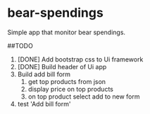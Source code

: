 # bear-spendings
Simple app that monitor bear spendings. 

##TODO

 1. [DONE] Add bootstrap css to Ui framework
 2. [DONE] Build header of Ui app
 3. Build add bill form
     1. get top products from json
     2. display price on top products
     3. on top product select add to new form    
 4. test 'Add bill form'

